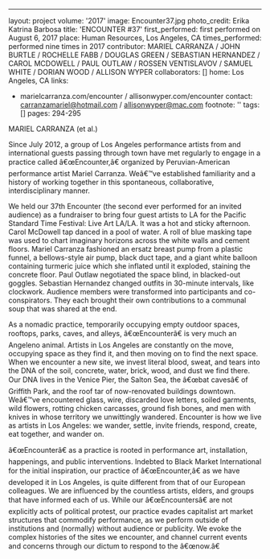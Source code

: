 ---
layout: project
volume: '2017'
image: Encounter37.jpg
photo_credit: Erika Katrina Barbosa
title: 'ENCOUNTER #37'
first_performed: first performed on August 6, 2017
place: Human Resources, Los Angeles, CA
times_performed: performed nine times in 2017
contributor: MARIEL CARRANZA / JOHN BURTLE / ROCHELLE FABB / DOUGLAS GREEN / SEBASTIAN
  HERNANDEZ / CAROL MCDOWELL / PAUL OUTLAW / ROSSEN VENTISLAVOV / SAMUEL WHITE / DORIAN
  WOOD / ALLISON WYPER
collaborators: []
home: Los Angeles, CA
links:
- marielcarranza.com/encounter / allisonwyper.com/encounter
contact: carranzamariel@hotmail.com / allisonwyper@mac.com
footnote: ''
tags: []
pages: 294-295



MARIEL CARRANZA (et al.)

Since July 2012, a group of Los Angeles performance artists from and international guests passing through town have met regularly to engage in a practice called â€œEncounter,â€ organized by Peruvian-American performance artist Mariel Carranza. Weâ€™ve established familiarity and a history of working together in this spontaneous, collaborative, interdisciplinary manner.

We held our 37th Encounter (the second ever performed for an invited audience) as a fundraiser to bring four guest artists to LA for the Pacific Standard Time Festival: Live Art LA/LA. It was a hot and sticky afternoon. Carol McDowell tap danced in a pool of water. A roll of blue masking tape was used to chart imaginary horizons across the white walls and cement floors. Mariel Carranza fashioned an ersatz breast pump from a plastic funnel, a bellows-style air pump, black duct tape, and a giant white balloon containing turmeric juice which she inflated until it exploded, staining the concrete floor. Paul Outlaw negotiated the space blind, in blacked-out goggles. Sebastian Hernandez changed outfits in 30-minute intervals, like clockwork. Audience members were transformed into participants and co-conspirators. They each brought their own contributions to a communal soup that was shared at the end.

As a nomadic practice, temporarily occupying empty outdoor spaces, rooftops, parks, caves, and alleys, â€œEncounterâ€ is very much an Angeleno animal. Artists in Los Angeles are constantly on the move, occupying space as they find it, and then moving on to find the next space. When we encounter a new site, we invest literal blood, sweat, and tears into the DNA of the soil, concrete, water, brick, wood, and dust we find there. Our DNA lives in the Venice Pier, the Salton Sea, the â€œbat cavesâ€ of Griffith Park, and the roof tar of now-renovated buildings downtown. Weâ€™ve encountered glass, wire, discarded love letters, soiled garments, wild flowers, rotting chicken carcasses, ground fish bones, and men with knives in whose territory we unwittingly wandered. Encounter is how we live as artists in Los Angeles: we wander, settle, invite friends, respond, create, eat together, and wander on.

â€œEncounterâ€ as a practice is rooted in performance art, installation, happenings, and public interventions. Indebted to Black Market International for the initial inspiration, our practice of â€œEncounter,â€ as we have developed it in Los Angeles, is quite different from that of our European colleagues. We are influenced by the countless artists, elders, and groups that have informed each of us. While our â€œEncountersâ€ are not explicitly acts of political protest, our practice evades capitalist art market structures that commodify performance, as we perform outside of institutions and (normally) without audience or publicity. We evoke the complex histories of the sites we encounter, and channel current events and concerns through our dictum to respond to the â€œnow.â€
